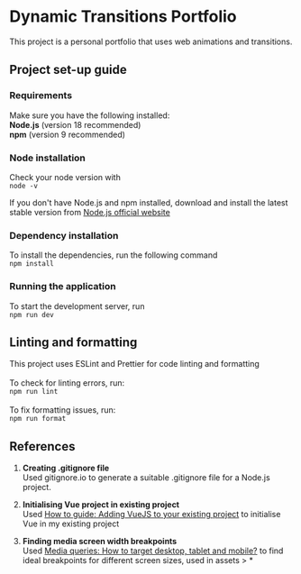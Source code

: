 # Dynamic Transitions Portfolio
This project is a personal portfolio that uses web animations and transitions.

## Project set-up guide

### Requirements
Make sure you have the following installed: <br>
**Node.js** (version 18 recommended)<br>
**npm** (version 9 recommended)

### Node installation
Check your node version with <br> ``node -v``<br>

If you don't have Node.js and npm installed, download and install the latest stable version from [Node.js official website](https://nodejs.org/en/download/package-manager)

### Dependency installation
To install the dependencies, run the following command <br> ``npm install``

### Running the application
To start the development server, run <br>
``npm run dev``

## Linting and formatting
This project uses ESLint and Prettier for code linting and formatting <br><br>
To check for linting errors, run: <br>
``npm run lint``<br><br>
To fix formatting issues, run: <br>
``npm run format``

## References
1. **Creating .gitignore file**  
   Used gitignore.io to generate a suitable .gitignore file for a Node.js project.

2. **Initialising Vue project in existing project**  
   Used [How to guide: Adding VueJS to your existing project](https://www.codemotion.com/magazine/frontend/javascript/how-to-guide-adding-vuejs-to-your-existing-project/) to initialise Vue in my existing project

3. **Finding media screen width breakpoints**  
   Used [Media queries: How to target desktop, tablet and mobile?](https://stackoverflow.com/questions/6370690/media-queries-how-to-target-desktop-tablet-and-mobile) to find ideal breakpoints for different screen sizes, used in assets > *